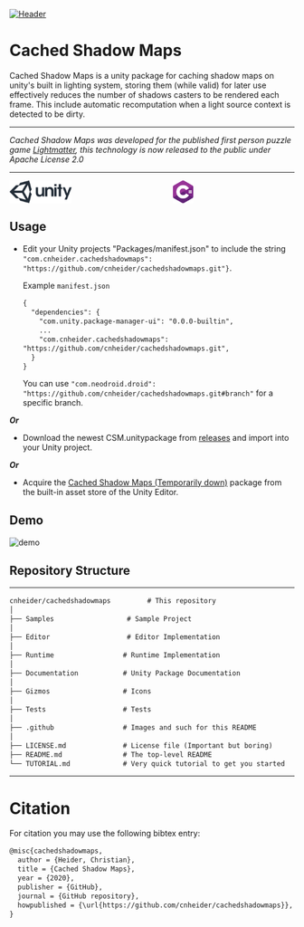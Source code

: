 [![Header](.github/images/header.png)](https://www.lightmattergame.com/)

# Cached Shadow Maps

Cached Shadow Maps is a unity package for caching shadow maps on unity's built in lighting system, storing
 them (while valid) for
 later
 use effectively reduces the number of shadows casters to be rendered each frame. This include
  automatic recomputation when a light source context is detected to be dirty.

---

_Cached Shadow Maps was developed for the published first person
 puzzle game [Lightmatter](https://www.lightmattergame.com/), this technology is now released to the public under Apache License 2.0_


---

<p align="center" width="100%">
  <a href="https://unity3d.com/">
    <img alt="unity" src=".github/images/unity.svg" height="40" align="left">
  </a>
  <a href="https://docs.microsoft.com/en-us/dotnet/csharp/index">
    <img alt="csharp" src=".github/images/csharp.svg" height="40" align="center">
  </a>
</p>

## Usage

- Edit your Unity projects "Packages/manifest.json" to include the string
  `"com.cnheider.cachedshadowmaps": "https://github.com/cnheider/cachedshadowmaps.git"}`.

  Example `manifest.json`
  ````
  {
    "dependencies": {
      "com.unity.package-manager-ui": "0.0.0-builtin",
      ...
      "com.cnheider.cachedshadowmaps": "https://github.com/cnheider/cachedshadowmaps.git",
    }
  }
  ````
  You can use `"com.neodroid.droid": "https://github.com/cnheider/cachedshadowmaps.git#branch"` for a specific
   branch.

***Or***

- Download the newest CSM.unitypackage from [releases](https://github.com/cnheider/cachedshadowmaps/releases
) and
 import into your Unity project.

***Or***

- Acquire the [Cached Shadow Maps (Temporarily down)](http://u3d.as/14cC) package from the built-in asset
 store of the Unity Editor.

## Demo

![demo](.github/images/demo.gif)

## Repository Structure
---
<!--        ├  └  ─  │        -->
    cnheider/cachedshadowmaps         # This repository
    │
    ├── Samples                  # Sample Project
    │
    ├── Editor                   # Editor Implementation
    │
    ├── Runtime                 # Runtime Implementation
    │
    ├── Documentation           # Unity Package Documentation
    │
    ├── Gizmos                  # Icons
    │
    ├── Tests                   # Tests
    │
    ├── .github                 # Images and such for this README
    │
    ├── LICENSE.md              # License file (Important but boring)
    ├── README.md               # The top-level README
    └── TUTORIAL.md             # Very quick tutorial to get you started
---

# Citation

For citation you may use the following bibtex entry:
````
@misc{cachedshadowmaps,
  author = {Heider, Christian},
  title = {Cached Shadow Maps},
  year = {2020},
  publisher = {GitHub},
  journal = {GitHub repository},
  howpublished = {\url{https://github.com/cnheider/cachedshadowmaps}},
}
````

